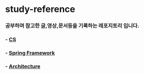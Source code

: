 # study-reference
### 공부하며 참고한 글,영상,문서등을 기록하는 레포지토리 입니다.


### - [CS](https://github.com/kmh916/study-reference/tree/master/CS/Internet) 

### - [Spring Framework](https://github.com/kmh916/study-reference/tree/master/spring-framework)

### - [Architecture](https://github.com/kmh916/study-reference/tree/master/Architecture)
